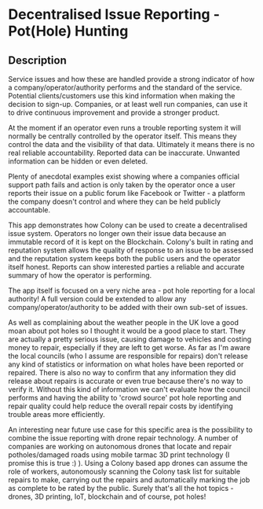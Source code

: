 # Decentralised Issue Reporting - Pot(Hole) Hunting

## Description
Service issues and how these are handled provide a strong indicator of how a company/operator/authority performs and the standard of the service. Potential clients/customers use this kind information when making the decision to sign-up. Companies, or at least well run companies, can use it to drive continuous improvement and provide a stronger product.

At the moment if an operator even runs a trouble reporting system it will normally be centrally controlled by the operator itself. This means they control the data and the visibility of that data. Ultimately it means there is no real reliable accountability. Reported data can be inaccurate. Unwanted information can be hidden or even deleted.

Plenty of anecdotal examples exist showing where a companies official support path fails and action is only taken by the operator once a user reports their issue on a public forum like Facebook or Twitter - a platform the company doesn't control and where they can be held publicly accountable.

This app demonstrates how Colony can be used to create a decentralised issue system. Operators no longer own their issue data because an immutable record of it is kept on the Blockchain. Colony's built in rating and reputation system allows the quality of response to an issue to be assessed and the reputation system keeps both the public users and the operator itself honest. Reports can show interested parties a reliable and accurate summary of how the operator is performing.

The app itself is focused on a very niche area - pot hole reporting for a local authority! A full version could be extended to allow any company/operator/authority to be added with their own sub-set of issues.

As well as complaining about the weather people in the UK love a good moan about pot holes so I thought it would be a good place to start. They are actually a pretty serious issue, causing damage to vehicles and costing money to repair, especially if they are left to get worse. As far as I'm aware the local councils (who I assume are responsible for repairs) don't release any kind of statistics or information on what holes have been reported or repaired. There is  also no way to confirm that any information they did release about repairs is accurate or even true because there's no way to verify it. Without this kind of information we can't evaluate how the council performs and having the ability to 'crowd source' pot hole reporting and repair quality could help reduce the overall repair costs by identifying trouble areas more efficiently.

An interesting near future use case for this specific area is the possibility to combine the issue reporting with drone repair technology. A number of companies are working on autonomous drones that locate and repair potholes/damaged roads using mobile tarmac 3D print technology (I promise this is true :) ). Using a Colony based app drones can assume the role of workers, autonomously scanning the Colony task list for suitable repairs to make, carrying out the repairs and automatically marking the job as complete to be rated by the public. Surely that's all the hot topics - drones, 3D printing, IoT, blockchain and of course, pot holes!
